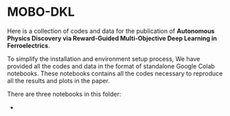 # MOBO-DKL
Here is a collection of codes and data for the publication of **Autonomous Physics Discovery via Reward-Guided Multi-Objective Deep Learning in Ferroelectrics**.

To simplify the installation and environment setup process, We have provided all the codes and data in the format of standalone Google Colab notebooks. These notebooks contains all the codes necessary to reproduce all the results and plots in the paper.

There are three notebooks in this folder:

* 
